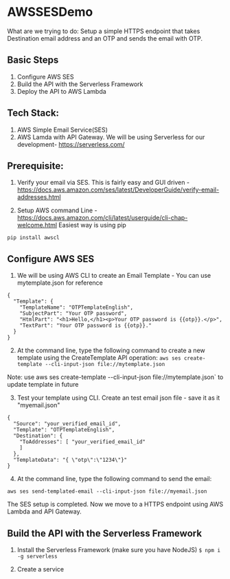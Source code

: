 # AWSSESDemo

What are we trying to do: Setup a simple HTTPS endpoint that takes Destination email address and an OTP and sends the email with OTP.

## Basic Steps
1. Configure AWS SES
2. Build the API with the Serverless Framework
3. Deploy the API to AWS Lambda

## Tech Stack:
1. AWS Simple Email Service(SES)
2. AWS Lamda with API Gateway. We will be using Serverless for our development- https://serverless.com/

## Prerequisite: 
1. Verify your email via SES. This is fairly easy and GUI driven - https://docs.aws.amazon.com/ses/latest/DeveloperGuide/verify-email-addresses.html

2. Setup AWS command Line - https://docs.aws.amazon.com/cli/latest/userguide/cli-chap-welcome.html
Easiest way is using pip

`pip install awscl`

## Configure AWS SES
1. We will be using AWS CLI to create an Email Template - You can use mytemplate.json for reference

```
{
  "Template": {
    "TemplateName": "OTPTemplateEnglish",
    "SubjectPart": "Your OTP password",
    "HtmlPart": "<h1>Hello,</h1><p>Your OTP password is {{otp}}.</p>",
    "TextPart": "Your OTP password is {{otp}}."
  }
}
```
2. At the command line, type the following command to create a new template using the CreateTemplate API operation: 
`aws ses create-template --cli-input-json file://mytemplate.json`

Note: use aws ses create-template --cli-input-json file://mytemplate.json` to update template in future

3. Test your template using CLI. Create an test email json file - save it as it "myemail.json"

````
{
  "Source": "your_verified_email_id",
  "Template": "OTPTemplateEnglish",
  "Destination": {
    "ToAddresses": [ "your_verified_email_id"
    ]
  },
  "TemplateData": "{ \"otp\":\"1234\"}"
}
````
4. At the command line, type the following command to send the email:

````aws ses send-templated-email --cli-input-json file://myemail.json````

The SES setup is completed. Now we move to a HTTPS endpoint using AWS Lambda and API Gateway.

## Build the API with the Serverless Framework

1.  Install the Serverless Framework (make sure you have NodeJS)
`$ npm i -g serverless`

2. Create a service

